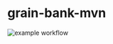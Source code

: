 # grain-bank-mvn

![example workflow](https://github.com/salatka0/grain-bank-mvn/actions/workflows/ci.yml/badge.svg)
